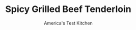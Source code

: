 ---
layout: ../../layouts/MarkdownPostLayout.astro
title: Spicy Grilled Beef Tenderloin
author: America's Test Kitchen
pubDate: 2023-03-15
description: "Grilling a tenderloin provides both crusty texture and smoky flavor. A boldly spiced crust is the perfect complement to the creamy burn of our horseradish vinaigrette."
image_url: https://res.cloudinary.com/hksqkdlah/image/upload/ar_1:1,c_fill,dpr_2.0,f_auto,fl_lossy.progressive.strip_profile,g_faces:auto,q_auto:low,w_344/6630_sfs-beef-tenderloin-am08-04-279528
tags: ["Main Courses","Beef"]
calories: 
protein: 
carbohydrates: 
fats: 
fiber: 
ingredients: ["4 teaspoons, pepper","1 tablespoon, dry mustard","1 tablespoon, salt","1 1/2 teaspoons, cayenne pepper","6 tablespoons, olive oil","5 - 6 pound, beef tenderloin, trimmed, patted dry, tail tucked underneath and roast tied with kitchen twine (see below)","1/2 cup, prepared horseradish (see note)","1/2 cup, sour cream","1 tablespoon, lemon juice","1 , garlic clove, minced","1 tablespoon, finely chopped fresh chives"]
serves: 16
time: "1½ hours, plus 1 hour marinating"
instructions: ["Combine pepper, mustard, salt, and cayenne in medium bowl; reserve 1 teaspoon spice mixture. Add 2 tablespoons oil to bowl with remaining spice mixture and stir to combine. Rub oil mixture all over tenderloin. Let stand at room temperature 1 hour.","Heat all burners on high for 15 minutes, then leave primary burner on high and turn other burner(s) off. (For charcoal grill, light 100 coals; when covered with fine gray ash, spread coals over half of grill. Heat covered, with lid vent open completely, for 5 minutes.) Scrape and oil cooking grate. Arrange tenderloin on hot side of grill and cook, covered, until well browned on all sides, 8 to 12 minutes. Slide meat to cool side of grill and cook, covered, until meat registers 125 to 130 degrees (for medium-rare), 20 to 25 minutes. Transfer to cutting board, tent with foil, and let rest 15 minutes.","Meanwhile, combine horseradish, sour cream, lemon juice, garlic, and reserved spice mixture in bowl. Slowly whisk in remaining oil and add chives. Slice beef and serve, passing horseradish sauce at table."]
nutrition: undefined
notes: "Buy brined—not creamy—horseradish for this recipe. See related content for information on trimming a beef tenderloin."
---